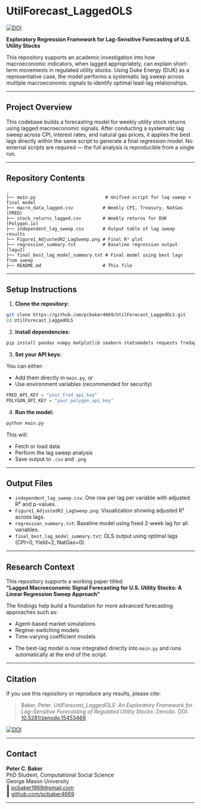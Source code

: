 # UtilForecast_LaggedOLS
[![DOI](https://zenodo.org/badge/985492220.svg)](https://doi.org/10.5281/zenodo.15460078)

**Exploratory Regression Framework for Lag-Sensitive Forecasting of U.S. Utility Stocks**

This repository supports an academic investigation into how macroeconomic indicators, when lagged appropriately, can explain short-term movements in regulated utility stocks. Using Duke Energy (DUK) as a representative case, the model performs a systematic lag sweep across multiple macroeconomic signals to identify optimal lead-lag relationships.

---

## Project Overview

This codebase builds a forecasting model for weekly utility stock returns using lagged macroeconomic signals. After conducting a systematic lag sweep across CPI, interest rates, and natural gas prices, it applies the best lags directly within the same script to generate a final regression model. No external scripts are required — the full analysis is reproducible from a single run.

---

## Repository Contents

```
.
├── main.py                          # Unified script for lag sweep + final model
├── macro_data_lagged.csv           # Weekly CPI, Treasury, NatGas (FRED)
├── stock_returns_lagged.csv        # Weekly returns for DUK (Polygon.io)
├── independent_lag_sweep.csv       # Output table of lag sweep results
├── Figure1_AdjustedR2_LagSweep.png # Final R² plot
├── regression_summary.txt          # Baseline regression output (lag=2)
├── final_best_lag_model_summary.txt # Final model using best lags from sweep
├── README.md                       # This file

```

---

## Setup Instructions

1. **Clone the repository:**

```bash
git clone https://github.com/pcbaker4669/UtilForecast_LaggedOLS.git
cd UtilForecast_LaggedOLS
```

2. **Install dependencies:**

```bash
pip install pandas numpy matplotlib seaborn statsmodels requests fredapi
```

3. **Set your API keys:**

You can either:
- Add them directly in `main.py`, or
- Use environment variables (recommended for security)

```python
FRED_API_KEY = "your_fred_api_key"
POLYGON_API_KEY = "your_polygon_api_key"
```

4. **Run the model:**

```bash
python main.py
```

This will:
- Fetch or load data
- Perform the lag sweep analysis
- Save output to `.csv` and `.png`

---

## Output Files

- `independent_lag_sweep.csv`: One row per lag per variable with adjusted R² and p-values.
- `Figure1_AdjustedR2_LagSweep.png`: Visualization showing adjusted R² across lags.
- `regression_summary.txt`: Baseline model using fixed 2-week lag for all variables.
- `final_best_lag_model_summary.txt`: OLS output using optimal lags (CPI=0, Yield=2, NatGas=0).

---

## Research Context

This repository supports a working paper titled:  
**"Lagged Macroeconomic Signal Forecasting for U.S. Utility Stocks: A Linear Regression Sweep Approach"**

The findings help build a foundation for more advanced forecasting approaches such as:
- Agent-based market simulations
- Regime-switching models
- Time-varying coefficient models

+ The best-lag model is now integrated directly into `main.py` and runs automatically at the end of the script.

---

## Citation

If you use this repository or reproduce any results, please cite:

> Baker, Peter. *UtilForecast_LaggedOLS: An Exploratory Framework for Lag-Sensitive Forecasting of Regulated Utility Stocks*. Zenodo. DOI: [10.5281/zenodo.15453469](https://doi.org/10.5281/zenodo.15453469)

[![DOI](https://zenodo.org/badge/981723841.svg)](https://doi.org/10.5281/zenodo.15453469)

---

## Contact

**Peter C. Baker**  
PhD Student, Computational Social Science  
George Mason University  
📧 pcbaker1969@gmail.com  
🔗 [github.com/pcbaker4669](https://github.com/pcbaker4669)

---
